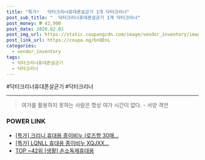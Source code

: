 ```yaml
--- 
title: "특가!   닥터크리너휴대폰살균기 1개 닥터크리너" 
post_sub_title: "  닥터크리너휴대폰살균기 1개 닥터크리너" 
post_money: ₩ 42,900 
post_date: 2020.02.01 
post_img_url: https://static.coupangcdn.com/image/vendor_inventory/images/2016/10/29/19/4/f1293596-9c33-4935-8988-092dc954503a.jpg 
post_link_url: https://coupa.ng/bnQEnL 
categories: 
  - vendor_inventory 
tags: 
  - 닥터크리너휴대폰살균기 
  - 닥터크리너 
--- 
```

  #닥터크리너휴대폰살균기 #닥터크리너 
<hr> 

> 여가를 활용하지 못하는 사람은 항상 여가 시간이 없다. - 서양 격언 


### POWER LINK

* <a href="https://blog.naver.com/santokki14/221789198971" target="_blank">[특가] 크리니 휴대용 종이비누 (로즈향 30매...</a>
* <a href="https://blog.naver.com/sakai111/221789620174" target="_blank">[특가] LQNLL 휴대용 종이비누 XQJXX...</a>
* <a href="https://blog.naver.com/an0733/221787098828" target="_blank"> TOP ~42위 [생활] 손소독제휴대용</a>
